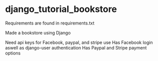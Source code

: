 # django_tutorial_bookstore

Requirements are found in requirements.txt

Made a bookstore using Django

Need api keys for Facebook, paypal, and stripe use
Has Facebook login aswell as django-user authentication
Has Paypal and Stripe payment options